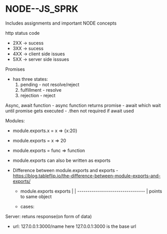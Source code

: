 # NODE--JS_SPRK
Includes assignments and important NODE concepts
 
 http status code
  - 2XX -> sucess
  - 3XX -> sucess
  - 4XX -> client side issues
  - 5XX -> server side isssues

  Promises
  - has three states: 
    1. pending - not resolve/reject
    2. fulfillment - resolve
    3. rejection - reject

Async, await function
    - async function returns promise
    - await which wait until promise gets executed - .then not required if await used

Modules: 
- module.exports.x = x     => {x:20}
- module.exports = x       => 20
- module.exports = func    => function

- module.exports can also be written as exports
- Difference between module.exports and exports - 
  https://blog.tableflip.io/the-difference-between-module-exports-and-exports/

  - module.exports                    exports
        |                               |
        ---------------------------------
                        |
                points to same object

  - cases:


Server: retuns response(on form of data)
- url: 127.0.0.1:3000/name
    here 127.0.0.1:3000 is the base url
    

